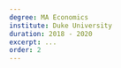 ```yaml
---
degree: MA Economics
institute: Duke University
duration: 2018 - 2020
excerpt: ...
order: 2
---
```

